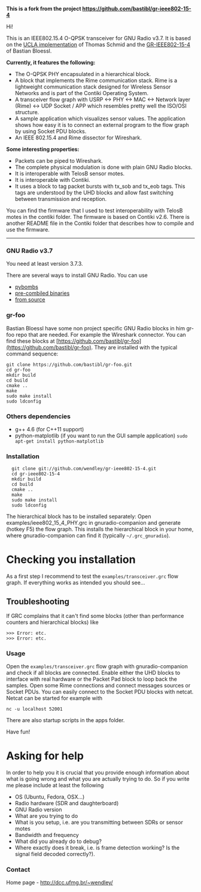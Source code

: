 **This is a fork from the project https://github.com/bastibl/gr-ieee802-15-4**

Hi!

This is an IEEE802.15.4 O-QPSK transceiver for GNU Radio v3.7. It is based on the [UCLA implementation](https://cgran.org/wiki/UCLAZigBee) of Thomas Schmid and the [GR-IEEE802-15-4](https://github.com/bastibl/gr-ieee802-15-4) of Bastian Bloessl.

**Currently, it features the following:**

- The O-QPSK PHY encapsulated in a hierarchical block.
- A block that implements the Rime communication stack. Rime is a lightweight communication stack designed for Wireless Sensor Networks and is part of the Contiki Operating System.
- A transceiver flow graph with USRP <-> PHY <-> MAC <-> Network layer (Rime) <-> UDP Socket / APP which resembles pretty well the ISO/OSI structure.
- A sample application which visualizes sensor values. The application shows how easy it is to connect an external program to the flow graph by using Socket PDU blocks.
- An IEEE 802.15.4 and Rime dissector for Wireshark.

**Some interesting properties:**
- Packets can be piped to Wireshark.
- The complete physical modulation is done with plain GNU Radio blocks.
- It is interoperable with TelosB sensor motes.
- It is interoperable with Contiki.
- It uses a block to tag packet bursts with tx_sob and tx_eob tags. This tags are understood by the UHD blocks and allow fast switching between transmission and reception.

You can find the firmware that I used to test interoperability with TelosB motes in the contiki folder. The firmware is based on Contiki v2.6. There is another README file in the Contiki folder that describes how to compile and use the firmware.

---

### GNU Radio v3.7

You need at least version 3.7.3.

There are several ways to install GNU Radio. You can use

- [pybombs](http://gnuradio.org/redmine/projects/pybombs/wiki)
- [pre-combiled binaries](http://gnuradio.org/redmine/projects/gnuradio/wiki/BinaryPackages)
- [from source](http://gnuradio.org/redmine/projects/gnuradio/wiki/InstallingGRFromSource)


### gr-foo

Bastian Bloessl have some non project specific GNU Radio blocks in him gr-foo repo that are needed. For example the Wireshark connector. You can find these blocks at [https://github.com/bastibl/gr-foo](https://github.com/bastibl/gr-foo). They are installed with the typical command sequence:

    git clone https://github.com/bastibl/gr-foo.git
    cd gr-foo
    mkdir build
    cd build
    cmake ..
    make
    sudo make install
    sudo ldconfig



### Others dependencies

- g++ 4.6 (for C++11 support)
- python-matplotlib (if you want to run the GUI sample application)
  `sudo apt-get install python-matplotlib`


### Installation
```Shell
  git clone git://github.com/wendley/gr-ieee802-15-4.git
  cd gr-ieee802-15-4
  mkdir build
  cd build
  cmake ..
  make
  sudo make install
  sudo ldconfig
```

The  hierarchical block has to be installed separately:
Open examples/ieee802_15_4_PHY.grc in gnuradio-companion and generate (hotkey F5) the flow graph. This installs the hierarchical block in your home, where gnuradio-companion can find it (typically `~/.grc_gnuradio`).


# Checking you installation

As a first step I recommend to test the `examples/transceiver.grc` flow graph. If everything works as intended you should see...

## Troubleshooting

If GRC complains that it can't find some blocks (other than performance counters and hierarchical blocks) like

    >>> Error: etc.
    >>> Error: etc.


### Usage

Open the `examples/transceiver.grc` flow graph with gnuradio-companion and check if all blocks are connected. Enable either the UHD blocks to interface with real hardware or the Packet Pad block to loop back the samples. Open some Rime connections and connect messages sources or Socket PDUs. You can easily connect to the Socket PDU blocks with netcat. Netcat can be started for example with

```nc -u localhost 52001```

There are also startup scripts in the apps folder.

Have fun!


# Asking for help

In order to help you it is crucial that you provide enough information about what is going wrong and what you are actually trying to do. So if you write me please include at least the following

- OS (Ubuntu, Fedora, OSX...)
- Radio hardware (SDR and daughterboard)
- GNU Radio version
- What are you trying to do
- What is you setup, i.e. are you transmitting between SDRs or sensor motes
- Bandwidth and frequency
- What did you already do to debug?
- Where exactly does it break, i.e. is frame detection working? Is the signal field decoded correctly?).


### Contact

Home page - http://dcc.ufmg.br/~wendley/
